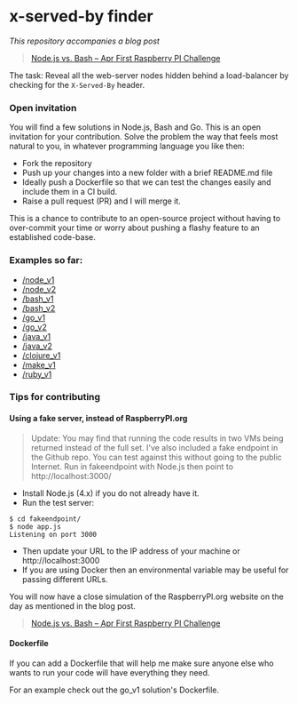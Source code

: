 # x-served-by finder

*This repository accompanies a blog post*

> [Node.js vs. Bash – Apr First Raspberry PI Challenge](http://blog.alexellis.io/april-1st-node-js-vs-bash/)

The task: Reveal all the web-server nodes hidden behind a load-balancer by checking for the `X-Served-By` header.

### Open invitation

You will find a few solutions in Node.js, Bash and Go. This is an open invitation for your contribution. Solve the problem the way that feels most natural to you, in whatever programming language you like then:

* Fork the repository
* Push up your changes into a new folder with a brief README.md file
* Ideally push a Dockerfile so that we can test the changes easily and include them in a CI build.
* Raise a pull request (PR) and I will merge it.

This is a chance to contribute to an open-source project without having to over-commit your time or worry about pushing a flashy feature to an established code-base.

### Examples so far:

* [/node_v1](node_v1)
* [/node_v2](node_v2)
* [/bash_v1](bash_v1)
* [/bash_v2](bash_v2)
* [/go_v1](go_v1)
* [/go_v2](go_v2)
* [/java_v1](java_v1)
* [/java_v2](java_v2)
* [/clojure_v1](clojure_v1)
* [/make_v1](make_v1)
* [/ruby_v1](ruby_v1)

### Tips for contributing

#### Using a fake server, instead of RaspberryPI.org

> Update: You may find that running the code results in two VMs being returned instead of the full set. I've also included a fake endpoint in the Github repo. You can test against this without going to the public Internet. Run in fakeendpoint with Node.js then point to http://localhost:3000/


* Install Node.js (4.x) if you do not already have it. 
* Run the test server:

```
$ cd fakeendpoint/
$ node app.js 
Listening on port 3000
```

* Then update your URL to the IP address of your machine or http://localhost:3000
* If you are using Docker then an environmental variable may be useful for passing different URLs.

You will now have a close simulation of the RaspberryPI.org website on the day as mentioned in the blog post.

> [Node.js vs. Bash – Apr First Raspberry PI Challenge](http://blog.alexellis.io/april-1st-node-js-vs-bash/)

#### Dockerfile

If you can add a Dockerfile that will help me make sure anyone else who wants to run your code will have everything they need.

For an example check out the go_v1 solution's Dockerfile.
